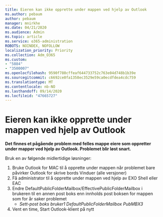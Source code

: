 ```yaml
---
title: Eieren kan ikke opprette under mappen ved hjelp av Outlook
ms.author: pebaum
author: pebaum
manager: mnirkhe
ms.date: 04/21/2020
ms.audience: Admin
ms.topic: article
ms.service: o365-administration
ROBOTS: NOINDEX, NOFOLLOW
localization_priority: Priority
ms.collection: Adm_O365
ms.custom:
- "5884"
- "3500007"
ms.openlocfilehash: 9590f780cffeaf644733752c763e04d748b1b39e
ms.sourcegitcommit: c6692ce0fa1358ec3529e59ca0ecdfdea4cdc759
ms.translationtype: MT
ms.contentlocale: nb-NO
ms.lasthandoff: 09/14/2020
ms.locfileid: "47665727"
---
```

# <a name="owner-cannot-create-sub-folder-using-outlook"></a>Eieren kan ikke opprette under mappen ved hjelp av Outlook

**Det finnes et pågående problem med felles mappe eiere som oppretter under mapper ved hjelp av Outlook. Problemet blir løst snart.**

Bruk en av følgende midlertidige løsninger:

1. Bruke Outlook for MAC til å opprette under mappen når problemet bare påvirker Outlook for skrive bords Vinduer (alle versjoner)
2. Få administrator til å opprette under mappen ved hjelp av EXO Shell eller EAC
3. Endre DefaultPublicFolderMailbox/EffectivePublicFolderMailbox i brukeren til en annen post boks enn innholds post boksen for mappen som for år saker problemet  
    - *Sett-post boks bruker1 DefaultPublicFolderMailbox PubMBX3*
4. Vent en time, Start Outlook-klient på nytt